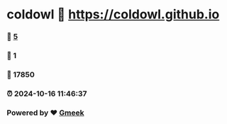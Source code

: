 # coldowl :link: https://coldowl.github.io 
### :page_facing_up: [5](https://coldowl.github.io/tag.html) 
### :speech_balloon: 1 
### :hibiscus: 17850 
### :alarm_clock: 2024-10-16 11:46:37 
### Powered by :heart: [Gmeek](https://github.com/Meekdai/Gmeek)

